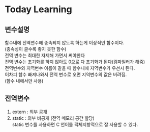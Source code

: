 # Today Learning

## 변수설명
함수내에 전역변수에 종속되지 않도록 하는게 이상적인 함수이다.\
(종속성이 클수록 좋지 못한 함수)\
전역 변수는 최대한 자제해 가면서 써야한다\
전역 변수는 초기화를 하지 않아도 0으로 다 초기화가 된다(컴파일러가 해줌)\
전역변수와 지역변수 이름이 같을 때 함수내에 지역변수가 우선시 된다.\
어차피 함수 빠져나와서 전역 변수로 오면 지역변수의 값은 버려짐.\
(함수 내에서만 사용)

## 전역변수
01. extern  : 외부 공개
02. static  : 외부 비공개 (전역 메모리 공간 할당)\
static 변수를 사용하면 C 언어를 객체지향적으로 잘 사용할 수 있다.

